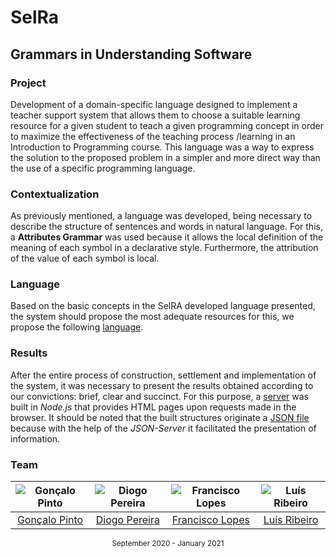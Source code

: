 # SelRa
## Grammars in Understanding Software

### Project
Development of a domain-specific language designed to implement a teacher support system that allows them to choose a suitable learning resource for a given student to teach a given programming concept in order to maximize the effectiveness of the teaching process /learning in an Introduction to Programming course. This language was a way to express the solution to the proposed problem in a simpler and more direct way than the use of a specific programming language.

### Contextualization
As previously mentioned, a language was developed, being necessary to describe the structure of sentences and words in natural language. For this, a **Attributes Grammar** was used because it allows the local definition of the meaning of each symbol in a declarative style. Furthermore, the attribution of the value of each symbol is local.

### Language
Based on the basic concepts in the SelRA developed language presented, the system should propose the most adequate resources for this, we propose the following [language](SelRA.g4).

### Results
After the entire process of construction, settlement and implementation of the system, it was necessary to present the results obtained according to our convictions: brief, clear and succinct. For this purpose, a [server](___server___/server.js) was built in *Node.js* that provides HTML pages upon requests made in the browser. It should be noted that the built structures originate a [JSON file](___server___/db.json) because with the help of the *JSON-Server* it facilitated the presentation of information.

### Team
![Gonçalo Pinto][grp-pic] | ![Diogo Pereira][diogo-pic] | ![Francisco Lopes][chico-pic] | ![Luís Ribeiro][luis-pic]
:---: | :---: | :---: | :---:
[Gonçalo Pinto][grp] | [Diogo Pereira][diogo] | [Francisco Lopes][chico] | [Luís Ribeiro][luis]

[grp]: https://github.com/GRP99
[grp-pic]: https://github.com/GRP99.png?size=120
[diogo]: https://github.com/dpereira7
[diogo-pic]: https://github.com/dpereira7.png?size=120
[chico]: https://github.com/chico2911
[chico-pic]: https://github.com/chico2911.png?size=120
[luis]: https://github.com/luis1ribeiro
[luis-pic]: https://github.com/luis1ribeiro.png?size=120

<div align="center">
  <sub>September 2020 - January 2021</sub>
</div>